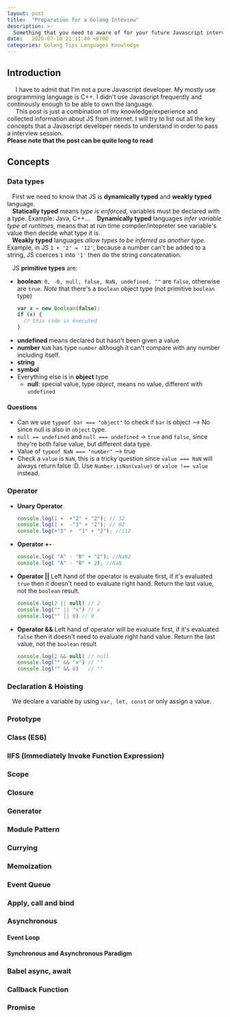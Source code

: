 ```yaml
---
layout: post
title:  "Preparation for a Golang Inteview"
description: >-
  Something that you need to aware of for your future Javascript interview sessions
date:   2020-07-10 21:11:40 +0700
categories: Golang Tips Languages Knowledge
---
```

## Introduction

&nbsp;&nbsp;&nbsp;&nbsp;&nbsp;I have to admit that I'm not a pure Javascript developer. My mostly use programming language is C++. I didn't use Javascript frequently and continously enough to be able to own the language.  
&nbsp;&nbsp;&nbsp;&nbsp;&nbsp;This post is just a combination of my knowledge/experience and collected information about JS from internet. I will try to list out all the key concepts that a Javascript developer needs to understand in order to pass a interview session.  
**Please note that the post can be quite long to read**

## Concepts

### Data types
&nbsp;&nbsp;&nbsp;First we need to know that JS is **dynamically typed** and **weakly typed** language.  
&nbsp;&nbsp;&nbsp;**Statically typed** means *type is enforced*, variables must be declared with a type. Example: Java, C++...
&nbsp;&nbsp;&nbsp;**Dynamically typed** languages *infer variable type at runtimes*, means that at run time compiler/intepreter see variable's value then decide what type it is.  
&nbsp;&nbsp;&nbsp;**Weakly typed** languages *allow types to be inferred as another type*. Example, in JS `1 + '2' = '12'`, because a number can't be added to a string, JS coerces `1` into `'1'` then do the string concatenation.

&nbsp;&nbsp;&nbsp;JS **primitive types** are:
- **boolean**: `0, -0, null, false, NaN, undefined, ""` are `false`, otherwise are `true`. *Note* that there's a `Boolean` object type (not primitive `boolean` type)
  ```javascript
  var x = new Boolean(false);
  if (x) {
    // this code is executed
  }
  ``` 
- **undefined** means declared but hasn't been given a value
- **number** `NaN` has type `number` although it can't compare with any number including itself.
- **string**
- **symbol**
- Everything else is in **object** type
  - **null**: special value, type *object*, means no value, different with `undefined`

#### Questions
- Can we use `typeof bar === "object"` to check if `bar` is object --> No since null is also in `object` type.
- `null == undefined` and `null === undefined` -> `true` and `false`, since they're both false value, but different data type.
- Value of `typeof NaN === "number"` --> true
- Check a `value` is `NaN`, this is a tricky question since `value === NaN` will always return false :D. Use `Number.isNan(value)` or `value !== value` instead.

### Operator
- **Unary Operator**
  ```js
  console.log(1 +  +"2" + "2"); // 32
  console.log(1 +  -"1" + "2"); // 02
  console.log(+"1" +  "1" + "2"); //112
  ```
- **Operator +-**
  ```js
  console.log( "A" - "B" + "2"); //NaN2
  console.log( "A" - "B" + 2); //NaN
  ```
- **Operator ||** Left hand of the operator is evaluate first, if it's evaluated `true` then it doesn't need to evaluate right hand. Return the last value, not the `boolean` result.
   ```js
   console.log(2 || null) // 2
   console.log("" || "x") // x
   console.log("" || 0) // 0
   ```
- **Operator &&** Left hand of operator will be evaluate first, if it's evaluated `false` then it doesn't need to evaluate right hand value. Return the last value, not the `boolean` result
  ```js
  console.log(2 && null) // null
  console.log("" && "x") // ""
  console.log("" && 0)   // ""
  ```

### Declaration & Hoisting
&nbsp;&nbsp;&nbsp;We declare a variable by using `var, let, const` or only assign a value.

### Prototype

### Class (ES6)
### IIFS (Immediately Invoke Function Expression)
### Scope
### Closure
### Generator
### Module Pattern
### Currying
### Memoization
### Event Queue
### Apply, call and bind
### Asynchronous
#### Event Loop
#### Synchronous and Asynchronous Paradigm
### Babel async, await
### Callback Function
### Promise

